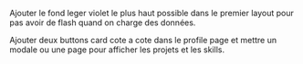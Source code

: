 Ajouter le fond leger violet le plus haut possible dans le premier layout pour pas avoir de flash quand on charge des données.

Ajouter deux buttons card cote a cote dans le profile page et mettre un modale ou une page pour afficher les projets et les skills.
